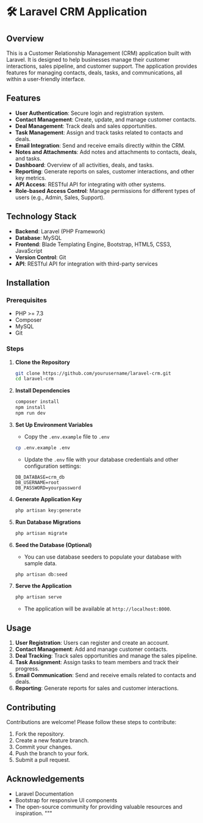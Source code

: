 # 🛠️ Laravel CRM Application

## Overview
This is a Customer Relationship Management (CRM) application built with Laravel. It is designed to help businesses manage their customer interactions, sales pipeline, and customer support. The application provides features for managing contacts, deals, tasks, and communications, all within a user-friendly interface.

## Features
- **User Authentication**: Secure login and registration system.
- **Contact Management**: Create, update, and manage customer contacts.
- **Deal Management**: Track deals and sales opportunities.
- **Task Management**: Assign and track tasks related to contacts and deals.
- **Email Integration**: Send and receive emails directly within the CRM.
- **Notes and Attachments**: Add notes and attachments to contacts, deals, and tasks.
- **Dashboard**: Overview of all activities, deals, and tasks.
- **Reporting**: Generate reports on sales, customer interactions, and other key metrics.
- **API Access**: RESTful API for integrating with other systems.
- **Role-based Access Control**: Manage permissions for different types of users (e.g., Admin, Sales, Support).

## Technology Stack
- **Backend**: Laravel (PHP Framework)
- **Database**: MySQL
- **Frontend**: Blade Templating Engine, Bootstrap, HTML5, CSS3, JavaScript
- **Version Control**: Git
- **API**: RESTful API for integration with third-party services

## Installation

### Prerequisites
- PHP >= 7.3
- Composer
- MySQL
- Git

### Steps

1. **Clone the Repository**
    ```bash
    git clone https://github.com/yourusername/laravel-crm.git
    cd laravel-crm
    ```

2. **Install Dependencies**
    ```bash
    composer install
    npm install
    npm run dev
    ```

3. **Set Up Environment Variables**
    - Copy the `.env.example` file to `.env`
    ```bash
    cp .env.example .env
    ```
    - Update the `.env` file with your database credentials and other configuration settings:
    ```env
    DB_DATABASE=crm_db
    DB_USERNAME=root
    DB_PASSWORD=yourpassword
    ```

4. **Generate Application Key**
    ```bash
    php artisan key:generate
    ```

5. **Run Database Migrations**
    ```bash
    php artisan migrate
    ```

6. **Seed the Database (Optional)**
    - You can use database seeders to populate your database with sample data.
    ```bash
    php artisan db:seed
    ```

7. **Serve the Application**
    ```bash
    php artisan serve
    ```
    - The application will be available at `http://localhost:8000`.

## Usage

1. **User Registration**: Users can register and create an account.
2. **Contact Management**: Add and manage customer contacts.
3. **Deal Tracking**: Track sales opportunities and manage the sales pipeline.
4. **Task Assignment**: Assign tasks to team members and track their progress.
5. **Email Communication**: Send and receive emails related to contacts and deals.
6. **Reporting**: Generate reports for sales and customer interactions.

## Contributing
Contributions are welcome! Please follow these steps to contribute:
1. Fork the repository.
2. Create a new feature branch.
3. Commit your changes.
4. Push the branch to your fork.
5. Submit a pull request.

## Acknowledgements
- Laravel Documentation
- Bootstrap for responsive UI components
- The open-source community for providing valuable resources and inspiration.
"""
